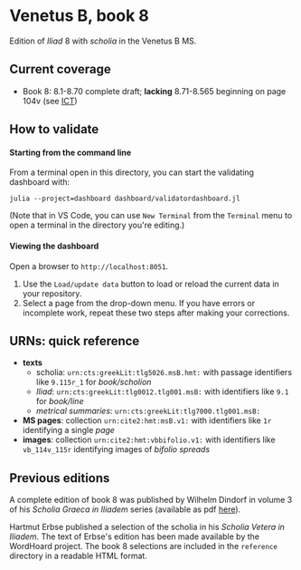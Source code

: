 # Venetus B, book 8

Edition of *Iliad* 8 with *scholia* in the Venetus B MS.

## Current coverage



- Book 8:  8.1-8.70 complete draft; **lacking** 8.71-8.565 beginning on page 104v (see [ICT](http://www.homermultitext.org/ict2/?urn=urn:cite2:hmt:vbbifolio.v1:vb_104v_105r))

## How to validate


#### Starting from the command line

From a terminal open in this directory, you can start the validating dashboard with:

    julia --project=dashboard dashboard/validatordashboard.jl


(Note that in VS Code, you can use `New Terminal` from the `Terminal` menu to open a terminal in the directory you're editing.)

#### Viewing the dashboard

Open a browser to `http://localhost:8051`.

1. Use the `Load/update data` button to load or reload the current data in your repository.  
2. Select a page from the drop-down menu.  If you have errors or incomplete work, repeat these two steps after making your corrections.


## URNs: quick reference


- **texts**
    - scholia: `urn:cts:greekLit:tlg5026.msB.hmt:` with passage identifiers like `9.115r_1` for *book/scholion*
    - *Iliad*:  `urn:cts:greekLit:tlg0012.tlg001.msB:`  with identifiers like `9.1` for *book/line*
    - *metrical summaries*: `urn:cts:greekLit:tlg7000.tlg001.msB:`
- **MS pages**: collection `urn:cite2:hmt:msB.v1:` with identifiers like `1r` identifying a single *page*
- **images**: collection `urn:cite2:hmt:vbbifolio.v1:` with identifiers like `vb_114v_115r` identifying images of *bifolio spreads*




 ## Previous editions


 A complete edition of book 8 was published by Wilhelm Dindorf in volume 3 of his *Scholia Graeca in Iliadem* series (available as pdf [here](http://www.homermultitext.org/pd-pdfs/Dindorf-v3.pdf)).

Hartmut Erbse published a selection of the scholia in his *Scholia Vetera in Iliadem*.  The text of Erbse's edition has been made available by the WordHoard project.  The book 8 selections are included in the `reference` directory in a readable HTML format.